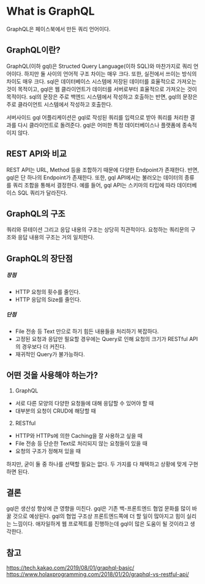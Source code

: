 # What is GraphQL
GraphQL은 페이스북에서 만든 쿼리 언어이다.  

## GraphQL이란?

GraphQL(이하 gql)은 Structed Query Language(이하 SQL)와 마찬가지로 쿼리 언어이다. 
하지만 둘 사이의 언어적 구조 차이는 매우 크다.
또한, 실전에서 쓰이는 방식의 차이도 매우 크다.
sql은 데이터베이스 시스템에 저장된 데이터를 효율적으로 가져오는 것이 목적이고,
gql은 웹 클라이언트가 데이터를 서버로부터 효율적으로 가져오는 것이 목적이다.
sql의 문장은 주로 백엔드 시스템에서 작성하고 호출하는 반면, gql의 문장은 주로 클라이언트 시스템에서 작성하고 호출한다.

서버사이드 gql 어플리케이션은 gql로 작성된 쿼리를 입력으로 받아 쿼리를 처리한 결과를 다시 클라이언트로 돌려준다.
gql은 어떠한 특정 데이터베이스나 플랫폼에 종속적이지 않다.

## REST API와 비교

REST API는 URL, Method 등을 조합하기 때문에 다양한 Endpoint가 존재한다.
반면, gql은 단 하나의 Endpoint가 존재한다.
또한, gql API에서는 불러오는 데이터의 종류를 쿼리 조합을 통해서 결정한다.
예를 들어, gql API는 스키마의 타입에 따라 데이터베이스 SQL 쿼리가 달라진다.

## GraphQL의 구조

쿼리와 뮤테이션 그리고 응답 내용의 구조는 상당히 직관적이다.
요청하는 쿼리문의 구조와 응답 내용의 구조는 거의 일치한다.

## GraphQL의 장단점

##### 장점
- HTTP 요청의 횟수를 줄인다.
- HTTP 응답의 Size를 줄인다.

##### 단점
- File 전송 등 Text 만으로 하기 힘든 내용들을 처리하기 복잡하다.
- 고정된 요청과 응답만 필요할 경우에는 Query로 인해 요청의 크기가 RESTful API의 경우보다 더 커진다.
- 재귀적인 Query가 불가능하다.

## 어떤 것을 사용해야 하는가?

1. GraphQL
- 서로 다른 모양의 다양한 요청들에 대해 응답할 수 있어야 할 때
- 대부분의 요청이 CRUD에 해당할 때
2. RESTful
- HTTP와 HTTPs에 의한 Caching을 잘 사용하고 싶을 때
- File 전송 등 단순한 Text로 처리되지 않는 요청들이 있을 때
- 요청의 구조가 정해져 있을 때

하지만, 굳이 둘 중 하나를 선택할 필요는 없다.
두 가지를 다 채택하고 상황에 맞게 구현하면 된다.

## 결론

gql은 생산성 향상에 큰 영향을 미친다.
gql은 기존 백-프론트엔드 협업 문화를 많이 바꿀 것으로 예상된다.
gql의 협업 구조상 프론트엔드쪽에 더 할 일이 많아지고 힘이 실리는 느낌이다.
애자일하게 웹 프로젝트를 진행하는데 gql이 많은 도움이 될 것이라고 생각한다.

## 참고

https://tech.kakao.com/2019/08/01/graphql-basic/
https://www.holaxprogramming.com/2018/01/20/graphql-vs-restful-api/